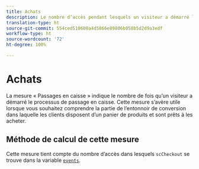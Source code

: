```yaml
---
title: Achats
description: Le nombre d’accès pendant lesquels un visiteur a démarré le processus de passage en caisse.
translation-type: ht
source-git-commit: 554ced510600a4d5866e89806b058b5d2d9a3edf
workflow-type: ht
source-wordcount: '72'
ht-degree: 100%

---
```



# Achats

La mesure « Passages en caisse » indique le nombre de fois qu’un visiteur a démarré le processus de passage en caisse. Cette mesure s’avère utile lorsque vous souhaitez comprendre la partie de l’entonnoir de conversion dans laquelle les clients disposent d’un panier de produits et sont prêts à les acheter.

## Méthode de calcul de cette mesure

Cette mesure tient compte du nombre d’accès dans lesquels `scCheckout` se trouve dans la variable [`events`](/help/implement/vars/page-vars/events/events-overview.md).
